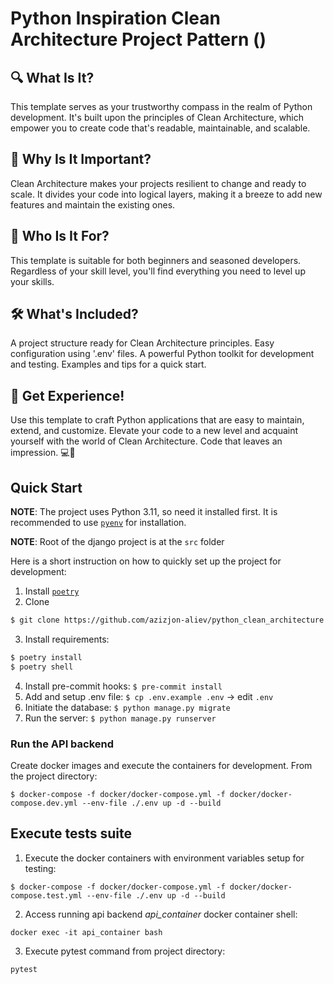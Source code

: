 # Python Inspiration Clean Architecture Project Pattern ()

## 🔍 What Is It?
This template serves as your trustworthy compass in the realm of Python development. It's built upon the principles of Clean Architecture, which empower you to create code that's readable, maintainable, and scalable.

## 🚀 Why Is It Important?
Clean Architecture makes your projects resilient to change and ready to scale. It divides your code into logical layers, making it a breeze to add new features and maintain the existing ones.

## 💼 Who Is It For?
This template is suitable for both beginners and seasoned developers. Regardless of your skill level, you'll find everything you need to level up your skills.

## 🛠️ What's Included?
A project structure ready for Clean Architecture principles.
Easy configuration using '.env' files.
A powerful Python toolkit for development and testing.
Examples and tips for a quick start.

## 🌟 Get Experience!
Use this template to craft Python applications that are easy to maintain, extend, and customize. Elevate your code to a new level and acquaint yourself with the world of Clean Architecture. Code that leaves an impression. 💻🚀


## Quick Start

**NOTE**: The project uses Python 3.11, so need it installed first. It is recommended to use [`pyenv`](https://github.com/pyenv/pyenv) for installation.

**NOTE**: Root of the django project is at the `src` folder

Here is a short instruction on how to quickly set up the project for development:

1. Install [`poetry`](https://python-poetry.org/)
2. Clone
```bash
$ git clone https://github.com/azizjon-aliev/python_clean_architecture.git
```

3. Install requirements:
```bash
$ poetry install
$ poetry shell
```

4. Install pre-commit hooks: `$ pre-commit install`
6. Add and setup .env file: `$ cp .env.example .env` -> edit `.env`
5. Initiate the database: `$ python manage.py migrate`
8. Run the server: `$ python manage.py runserver`

### Run the API backend

Create docker images and execute the containers for development. From the project directory:
```
$ docker-compose -f docker/docker-compose.yml -f docker/docker-compose.dev.yml --env-file ./.env up -d --build
```

## Execute tests suite

1. Execute the docker containers with environment variables setup for testing:
```
$ docker-compose -f docker/docker-compose.yml -f docker/docker-compose.test.yml --env-file ./.env up -d --build
```

2. Access running api backend _api_container_ docker container shell:
```
docker exec -it api_container bash
```
3. Execute pytest command from project directory:
```
pytest
```

[//]: # (These are reference links used in the body of this note and get stripped out when the markdown processor does its job.)

[django]: <https://www.djangoproject.com>
[djangorestframework]: <https://www.django-rest-framework.org>
[postgres]: <https://www.postgresql.org>
[cleanarchitecture]: <https://blog.cleancoder.com/uncle-bob/2012/08/13/the-clean-architecture.html>
[swagger]: <https://github.com/sdediego/django-clean-architecture/blob/main/docs/forex.yaml>
